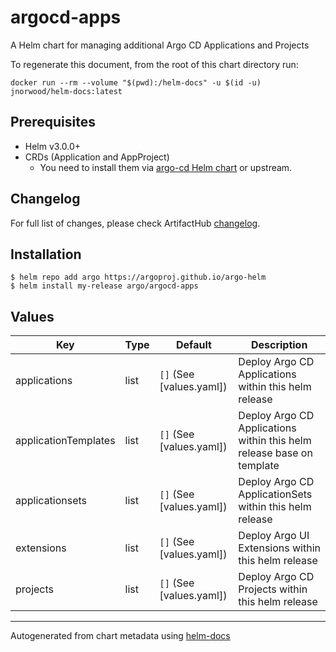 # argocd-apps

A Helm chart for managing additional Argo CD Applications and Projects

To regenerate this document, from the root of this chart directory run:
```shell
docker run --rm --volume "$(pwd):/helm-docs" -u $(id -u) jnorwood/helm-docs:latest
```

## Prerequisites

- Helm v3.0.0+
- CRDs (Application and AppProject)
  - You need to install them via [argo-cd Helm chart](../argo-cd) or upstream.

## Changelog

For full list of changes, please check ArtifactHub [changelog].

## Installation

```console
$ helm repo add argo https://argoproj.github.io/argo-helm
$ helm install my-release argo/argocd-apps
```

## Values

| Key | Type | Default | Description |
|-----|------|---------|-------------|
| applications | list | `[]` (See [values.yaml]) | Deploy Argo CD Applications within this helm release |
| applicationTemplates | list | `[]` (See [values.yaml]) | Deploy Argo CD Applications within this helm release base on template |
| applicationsets | list | `[]` (See [values.yaml]) | Deploy Argo CD ApplicationSets within this helm release |
| extensions | list | `[]` (See [values.yaml]) | Deploy Argo UI Extensions within this helm release |
| projects | list | `[]` (See [values.yaml]) | Deploy Argo CD Projects within this helm release |

----------------------------------------------
Autogenerated from chart metadata using [helm-docs](https://github.com/norwoodj/helm-docs)

[changelog]: https://artifacthub.io/packages/helm/argo/argocd-apps?modal=changelog

